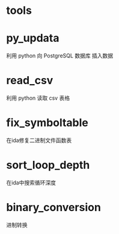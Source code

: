 # tools

# py_updata
利用 python 向 PostgreSQL 数据库 插入数据

# read_csv
利用 python 读取 csv 表格

# fix_symboltable
在ida修复二进制文件函数表

# sort_loop_depth
在ida中搜索循环深度

# binary_conversion
进制转换
